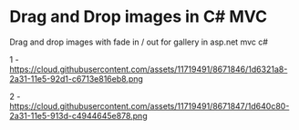 # Drag and Drop images in C# MVC

Drag and drop images with fade in / out for gallery in asp.net mvc c# 

1 - https://cloud.githubusercontent.com/assets/11719491/8671846/1d6321a8-2a31-11e5-92d1-c6713e816eb8.png

2 - https://cloud.githubusercontent.com/assets/11719491/8671847/1d640c80-2a31-11e5-913d-c4944645e878.png
